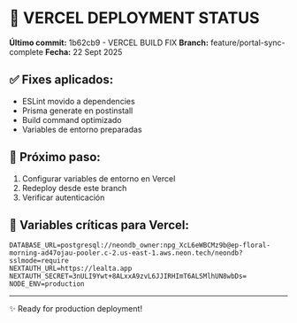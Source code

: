 # 🚀 VERCEL DEPLOYMENT STATUS

**Último commit:** 1b62cb9 - VERCEL BUILD FIX
**Branch:** feature/portal-sync-complete
**Fecha:** 22 Sept 2025

## ✅ Fixes aplicados:
- ESLint movido a dependencies 
- Prisma generate en postinstall
- Build command optimizado
- Variables de entorno preparadas

## 🎯 Próximo paso:
1. Configurar variables de entorno en Vercel
2. Redeploy desde este branch
3. Verificar autenticación

## 🔧 Variables críticas para Vercel:
```
DATABASE_URL=postgresql://neondb_owner:npg_XcL6eWBCMz9b@ep-floral-morning-ad47ojau-pooler.c-2.us-east-1.aws.neon.tech/neondb?sslmode=require
NEXTAUTH_URL=https://lealta.app
NEXTAUTH_SECRET=3nULI9Ywt+8ALxxA9zvL6JJIRHImT6ALSMlhUN8wbDs=
NODE_ENV=production
```

---
✨ Ready for production deployment!
